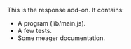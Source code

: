 This is the response add-on.  It contains:

* A program (lib/main.js).
* A few tests.
* Some meager documentation.
